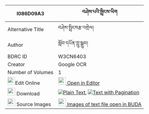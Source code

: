 |I086D09A3|བཤེས་པའི་སྤྲིངས་ཡིག 
| --- | --- 
|Alternative Title |བཤེས་སྤྲིངསརྩ་འགྲེལ།
|Author| སློབ་དཔོན་ཀླུ་སྒྲུབ།
|BDRC ID | W3CN6403
|Creator | Google OCR
|Number of Volumes| 1
|<img width="25" src="https://img.icons8.com/color/25/000000/edit-property.png">Edit Online| [<img width="25" src="https://avatars.githubusercontent.com/u/45091458?s=200&v=4"> Open in Editor](http://editor.openpecha.org/I086D09A3)
|<img width="25" src="https://img.icons8.com/fluent/48/000000/download-2.png"/>  Download | [![](https://img.icons8.com/color/20/000000/txt.png)Plain Text](https://github.com/Openpecha/I086D09A3/releases/download/v1/shepa_i_tringyik_plain_I086D09A3.zip), [![](https://img.icons8.com/color/20/000000/txt.png)Text with Pagination](https://github.com/Openpecha/I086D09A3/releases/download/v1/shepa_i_tringyik_pages_I086D09A3.zip)
|<img width="25" src="https://img.icons8.com/plasticine/100/000000/pictures-folder.png"/>  Source Images | [<img width="25" src="https://library.bdrc.io/icons/BUDA-small.svg"> Images of text file open in BUDA](https://library.bdrc.io/show/bdr:W3CN6403)